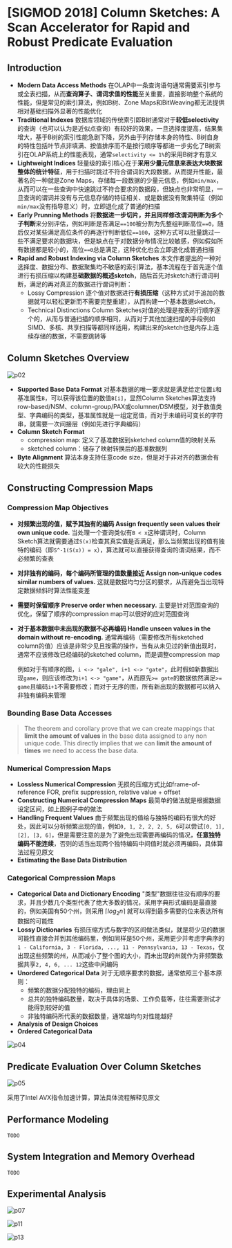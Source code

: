 # [SIGMOD 2018] Column Sketches: A Scan Accelerator for Rapid and Robust Predicate Evaluation

## Introduction

- **Modern Data Access Methods**
  在OLAP中一条查询语句通常需要索引参与或全表扫描，从而**查询算子、谓词求值的性能**至关重要，直接影响整个系统的性能，但是常见的索引算法，例如B树、Zone Maps和BitWeaving都无法提供相对基础扫描外显著的性能优化
- **Traditional Indexes**
  数据库领域的传统索引即B树通常对于**较低selectivity**的查询（也可以认为是近似点查询）有较好的效果，一旦选择度提高，结果集增大，基于B树的索引性能急剧下降，另外由于列存储本身的特性、B树自身的特性包括叶节点非填满、按值排序而不是按行顺序等都进一步劣化了B树索引在OLAP系统上的性能表现，通常`selectivity <= 1%`的采用B树才有意义
- **Lightweight Indices**
  轻量级的索引核心在于**采用少量元信息来表达大块数据整体的统计特征**，用于扫描时跳过不符合谓词的大段数据，从而提升性能，最著名的一种就是Zone Maps，存储每一段数据的少量元信息，例如`min/max`，从而可以在一些查询中快速跳过不符合要求的数据段，但缺点也非常明显，一旦查询的谓词并没有与元信息存储的特征相关、或是数据没有聚集特征（例如`min/max`没有指导意义）时，立即退化成了普通的扫描
- **Early Prunning Methods**
  将**数据进一步切片，并且同样修改谓词判断为多个子判断**来分别评估，例如判断是否满足`==100`被分割为先整组判断高位`==0`，随后仅对某些满足高位条件的再逐行判断低位`==100`，这种方式可以批量跳过一些不满足要求的数据块，但是缺点在于对数据分布情况比较敏感，例如假如所有数据都是较小的，高位`==0`总是满足，这种优化也会立即退化成普通扫描
- **Rapid and Robust Indexing via Column Sketches**
  本文作者提出的一种对选择度、数据分布、数据聚集均不敏感的索引算法，基本流程在于首先逐个值进行有损压缩以构建基**础数据的概述sketch**，随后首先对sketch进行谓词判断，满足的再对真正的数据进行谓词判断：
  - Lossy Compression
    逐个值对数据进行**有损压缩**（这种方式对于追加的数据就可以轻松更新而不需要完整重建），从而构建一个基本数据sketch，
  - Technical Distinctions
    Column Sketches对值的处理是按表的行顺序逐个的，从而与普通扫描的顺序相同，从而对于其他加速扫描的手段例如SIMD、多核、共享扫描等都同样适用，构建出来的sketch也是内存上连续存储的数据，不需要跳转等

## Column Sketches Overview

![p02](images/sketch02.png)

- **Supported Base Data Format**
  对基本数据的唯一要求就是满足给定位置`i`和基准属性`B`，可以获得该位置的数值`B[i]`，显然Column Sketches算法支持row-based/NSM、column-group/PAX或columner/DSM模型，对于数值类型、字典编码的类型，基准属性就是一组定宽值，而对于未编码可变长的字符串，就需要一次间接层（例如先进行字典编码）
- **Column Sketch Format**
  - compression map: 定义了基准数据到sketched column值的映射关系
  - sketched column：储存了映射转换后的基准数据列
- **Byte Alignment**
  算法本身支持任意code size，但是对于非对齐的数据会有较大的性能损失

## Constructing Compression Maps

### Compression Map Objectives

- **对频繁出现的值，赋予其独有的编码 Assign frequently seen values their own unique code.**
  当处理一个查询类似有`B < x`这种谓词时，Column Sketch算法就需要通过`S(x)`检查其真实值是否满足，那么当频繁出现的值有独特的编码（即`S^-1(S(x)) = x`），算法就可以直接获得查询的谓词结果，而不必频繁的查表
- **对非独有的编码，每个编码所管理的值数量接近 Assign non-unique codes similar numbers of values.**
  这就是数据均匀分区的要求，从而避免当出现特定数据倾斜时算法性能变差
- **需要时保留顺序 Preserve order when necessary.**
  主要是针对范围查询的优化，保留了顺序的compression map可以很好的应对范围查询
- **对于基本数据中未出现的数据不必再编码 Handle unseen values in the domain without re-encoding.**
  通常再编码（需要修改所有sketched column的值）应该是非常少见且按需的操作，当有从未见过的新值出现时，通常不应该修改已经编码的sketched column，而是调整compression map
  
  例如对于有顺序的图，`i <-> "gale", i+1 <-> "gate"`，此时假如新数据出现`game`，则应该修改为`i+1 <-> "game"`，从而原先`>= gate`的数据依然满足`>= game`且编码`i+1`不需要修改；而对于无序的图，所有新出现的数据都可以纳入非独有编码来管理

### Bounding Base Data Accesses

> The theorem and corollary prove that we can create mappings that **limit the amount of values** in the base data assigned to any non unique code. This directly implies that we can **limit the amount of times** we need to access the base data.

### Numerical Compression Maps

- **Lossless Numerical Compression**
  无损的压缩方式比如frame-of-reference FOR, prefix suppression, relative value + offset
- **Constructing Numerical Compression Maps**
  最简单的做法就是根据数据设定区间，如上图例子中的做法
- **Handling Frequent Values**
  由于频繁出现的值给与独特的编码有很大的好处，因此可以分析频繁出现的值，例如`0, 1, 2, 2, 2, 5, 6`可以尝试`[0, 1], [2], [3, 6]`，但是需要注意的是为了避免出现需要再编码的情况，**任意独特编码不能连续**，否则的话当出现两个独特编码中间值时就必须再编码，具体算法过程见原文
- **Estimating the Base Data Distribution**

### Categorical Compression Maps

- **Categorical Data and Dictionary Encoding**
  "类型"数据往往没有顺序的要求，并且少数几个类型代表了绝大多数的情况，采用字典形式编码是最直接的，例如美国有50个州，则采用 $\lceil log_{2}{n} \rceil$ 就可以得到最多需要的位来表达所有数据的可能性
- **Lossy Dictionaries**
  有损压缩方式与数字的区间做法类似，就是将少见的数据可能性直接合并到其他编码里，例如同样是50个州，采用更少并考虑字典序的`1 - California, 3 - Florida, ..., 11 - Pennsylvania, 13 - Texas`，仅出现这些频繁的州，从而减小了整个图的大小，而未出现的州就作为非频繁数据共享`2, 4, 6, ... 12`这些中间编码
- **Unordered Categorical Data**
  对于无顺序要求的数据，通常依照三个基本原则：
  - 频繁的数据分配独特的编码，理由同上
  - 总共的独特编码数量，取决于具体的场景、工作负载等，往往需要测试才能得到较好的值
  - 非独特编码所代表的数据数量，通常越均匀对性能越好
- **Analysis of Design Choices**
- **Ordered Categorical Data**

![p04](images/sketch04.png)

## Predicate Evaluation Over Column Sketches

![p05](images/sketch05.png)

采用了Intel AVX指令加速计算，算法具体流程解释见原文

## Performance Modeling

`TODO`

## System Integration and Memory Overhead

`TODO`

## Experimental Analysis

![p07](images/sketch07.png)

![p11](images/sketch11.png)

![p13](images/sketch13.png)
